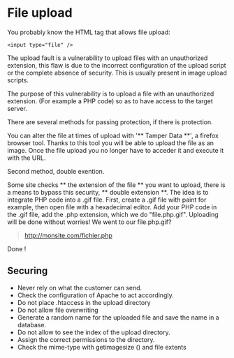 # File upload

You probably know the HTML tag that allows file upload:
```
<input type="file" />
```

The upload fault is a vulnerability to upload files with an unauthorized extension, this flaw is due to the incorrect configuration of the upload script or the complete absence of security. This is usually present in image upload scripts.

The purpose of this vulnerability is to upload a file with an unauthorized extension. (For example a PHP code) so as to have access to the target server.

There are several methods for passing protection, if there is protection.

You can alter the file at times of upload with '** Tamper Data **', a firefox browser tool. Thanks to this tool you will be able to upload the file as an image.
Once the file upload you no longer have to acceder it and execute it with the URL.

Second method, double exention.

Some site checks ** the extension of the file ** you want to upload, there is a means to bypass this security, ** double extension **.
The idea is to integrate PHP code into a .gif file.
First, create a .gif file with paint for example, then open file with a hexadecimal editor. Add your PHP code in the .gif file, add the .php extension, which we do "file.php.gif".
Uploading will be done without worries!
We went to our file.php.gif?

>http://monsite.com/fichier.php

Done !

## Securing

* Never rely on what the customer can send.
* Check the configuration of Apache to act accordingly.
* Do not place .htaccess in the upload directory
* Do not allow file overwriting
* Generate a random name for the uploaded file and save the name in a database.
* Do not allow to see the index of the upload directory.
* Assign the correct permissions to the directory.
* Check the mime-type with getimagesize () and file extents